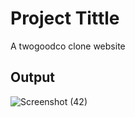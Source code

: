 # Project Tittle
A twogoodco clone website
## Output
![Screenshot (42)](https://github.com/anshulbudhwal/javascript_projects/assets/72787705/54fbe38f-447d-473a-a64b-f4750eb570cb)

